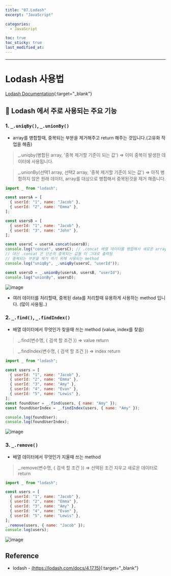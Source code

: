 ```yaml
---
title: "07.Lodash"
excerpt: "JavaScript"

categories:
  - JavaScript

toc: true
toc_sticky: true
last_modified_at:
---
```


---

# Lodash 사용법

[Lodash Documentation](https://lodash.com/docs/4.17.15){:target="\_blank"}

## 🔑 Lodash 에서 주로 사용되는 주요 기능

### 1. `_.uniqBy()`, `_.unionBy()`

- array를 병합할때, 중복되는 부분을 제거해주고 return 해주는 것입니다.(고유화 작업을 해줌)

> \_.uniqby(병합된 array, '중복 제거할 기준이 되는 값') => 이미 중복이 발생한 데이터에 사용됩니다.

> \_.unionBy(선택1 array, 선택2 array, '중복 제거할 기준이 되는 값') => 아직 병합하지 않은 원래 데이터, array를 대상으로 병합해서 중복된것을 제거 해줍니다.

```js
import _ from "lodash";

const usersA = [
  { userId: "1", name: "Jacob" },
  { userId: "2", name: "Emma" },
];

const usersB = [
  { userId: "1", name: "Jacob" },
  { userId: "3", name: "John" },
];

const usersC = usersA.concat(usersB);
console.log("concat", usersC); // .concat 배열 데이터를 병합해서 새로운 array로 return
// 대신 .concat 은 단순히 중복되는 값들 이 그대로 출력됨
// 중복되는 부분을 제거 하기 위해 사용되는 method
console.log("uniqBy", _.uniqBy(usersC, "userId"));

const usersD = _.unionBy(usersA, usersB, "userId");
console.log("unionBy", usersD);
```

![image](https://user-images.githubusercontent.com/28912774/116230444-9d3cbf80-a792-11eb-8bc5-c8e8b697a2bf.png)

- 여러 데이터를 처리할때, 중복된 data를 처리할때 유용하게 사용하는 method 입니다. (많이 사용됨..)

### 2. `_.find()`, `_.findIndex()`

- 배열 데이터에서 무엇인가 찾을때 쓰는 method (value, index를 찾음)

> \_.find(변수명, { 검색 할 조건 }) => value return

> \_.findIndex(변수명, { 검색 할 조건 }) => index return

```js
import _ from "lodash";

const users = [
  { userId: "1", name: "Jacob" },
  { userId: "2", name: "Emma" },
  { userId: "3", name: "Amy" },
  { userId: "4", name: "Evan" },
  { userId: "5", name: "Lewis" },
];
const foundUser = _.find(users, { name: "Amy" });
const foundUserIndex = _.findIndex(users, { name: "Amy" });

console.log(foundUser);
console.log(foundUserIndex);
```

![image](https://user-images.githubusercontent.com/28912774/116235913-5f8f6500-a799-11eb-8a28-efb167dd0d1a.png)

### 3. `_.remove()`

- 배열 데이터에서 무엇인가 지울때 쓰는 method

> \_.remove(변수명, { 검색 할 조건 }) => 선택된 조건 지우고 새로운 데이터로 return

```js
import _ from "lodash";

const users = [
  { userId: "1", name: "Jacob" },
  { userId: "2", name: "Emma" },
  { userId: "3", name: "Amy" },
  { userId: "4", name: "Evan" },
  { userId: "5", name: "Lewis" },
];
_.remove(users, { name: "Jacob" });
console.log(users);
```

![image](https://user-images.githubusercontent.com/28912774/116236321-e04e6100-a799-11eb-9f54-e19d3ba2b21e.png)

## Reference

- lodash - [(https://lodash.com/docs/4.17.15)](https://lodash.com/docs/4.17.15){:target="\_blank"}
